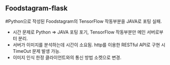 ## Foodstagram-flask
#Python으로 작성된 Foodstagram의 TensorFlow 작동부분을 JAVA로 포팅 실패.

- 시간 문제로 Python => JAVA 포팅 포기, TensorFlow 작동부분만 메인 서버로부터 분리.
- 서버가 이미지를 분석하는데 시간이 소요됨. http를 이용한 RESTful API로 구현 시 TimeOut 문제 발생 가능. 
- 이미지 인식 한정 클라이언트와의 통신 방법 소켓으로 변경.

